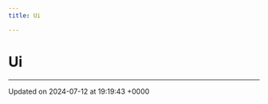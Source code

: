 ```yaml
---
title: Ui

---
```


# Ui








-------------------------------

Updated on 2024-07-12 at 19:19:43 +0000